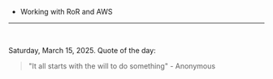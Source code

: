 - Working with RoR and AWS

---

<br>

<!-- quote_marker -->
Saturday, March 15, 2025. Quote of the day:

> "It all starts with the will to do something" - Anonymous
